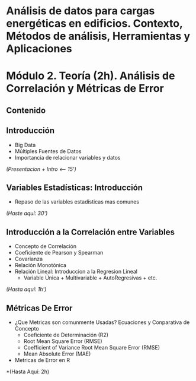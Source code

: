 # Análisis de datos para cargas energéticas en edificios. Contexto, Métodos de análisis, Herramientas y Aplicaciones
# Módulo 2. Teoría (2h). Análisis de Correlación y Métricas de Error
## Contenido

## Introducción
* Big Data
* Múltiples Fuentes de Datos
* Importancia de relacionar variables y datos

*(Presentacion + Intro <-- 15')*

## Variables Estadísticas: Introducción
* Repaso de las variables estadísticas mas comunes

*(Haste aquí: 30')*

## Introducción a la Correlación entre Variables
* Concepto de Correlación
* Coeficiente de Pearson y Spearman
* Covarianza
* Relación Monotónica
* Relación Lineal: Introduccion a la Regresion Lineal
  - Variable Única + Multivariable + AutoRegresivas + etc. 

*(Hasta aquí: 1h')*

## Métricas De Error
* ¿Que Metricas son comunmente Usadas? Ecuaciones y Conparativa de Concepto
  - Coeficiente de Determinación (R2)
  - Root Mean Square Error (RMSE)
  - Coefficient of Variance Root Mean Square Error (RMSE)
  - Mean Absolute Error (MAE)
* Metricas de Error en R

*(Hasta Aquí: 2h)

